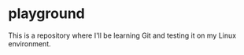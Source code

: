 # playground

This is a repository where I'll be learning Git and testing it on my Linux environment.
